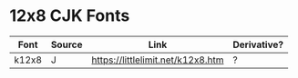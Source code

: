 # 12x8 CJK Fonts

| Font | Source | Link | Derivative? |
| --- | --- | --- | --- |
| k12x8 | J | <https://littlelimit.net/k12x8.htm> | ? |
